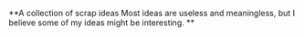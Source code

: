 **A collection of scrap ideas
Most ideas are useless and meaningless, but I believe some of my ideas might be interesting.
**
